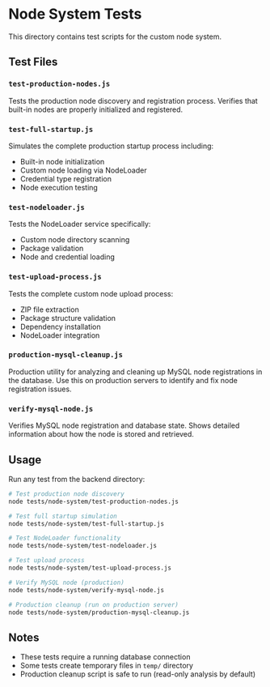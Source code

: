 # Node System Tests

This directory contains test scripts for the custom node system.

## Test Files

### `test-production-nodes.js`
Tests the production node discovery and registration process. Verifies that built-in nodes are properly initialized and registered.

### `test-full-startup.js`
Simulates the complete production startup process including:
- Built-in node initialization
- Custom node loading via NodeLoader
- Credential type registration
- Node execution testing

### `test-nodeloader.js`
Tests the NodeLoader service specifically:
- Custom node directory scanning
- Package validation
- Node and credential loading

### `test-upload-process.js`
Tests the complete custom node upload process:
- ZIP file extraction
- Package structure validation
- Dependency installation
- NodeLoader integration

### `production-mysql-cleanup.js`
Production utility for analyzing and cleaning up MySQL node registrations in the database. Use this on production servers to identify and fix node registration issues.

### `verify-mysql-node.js`
Verifies MySQL node registration and database state. Shows detailed information about how the node is stored and retrieved.

## Usage

Run any test from the backend directory:

```bash
# Test production node discovery
node tests/node-system/test-production-nodes.js

# Test full startup simulation
node tests/node-system/test-full-startup.js

# Test NodeLoader functionality
node tests/node-system/test-nodeloader.js

# Test upload process
node tests/node-system/test-upload-process.js

# Verify MySQL node (production)
node tests/node-system/verify-mysql-node.js

# Production cleanup (run on production server)
node tests/node-system/production-mysql-cleanup.js
```

## Notes

- These tests require a running database connection
- Some tests create temporary files in `temp/` directory
- Production cleanup script is safe to run (read-only analysis by default)